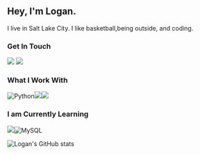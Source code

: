 ## Hey, I'm Logan. 
I live in Salt Lake City. I like basketball,being outside, and coding.

### Get In Touch
<a href="mailto:logansingleton3@gmail.com"><img src="https://img.shields.io/badge/Gmail-D14836?style=for-the-badge&logo=gmail&logoColor=white"></a> <a href="https://www.linkedin.com/in/logan-singleton-58a259204/"><img src="https://img.shields.io/badge/LinkedIn-0077B5?style=for-the-badge&logo=linkedin&logoColor=white"></a> 


### What I Work With
![Python](https://img.shields.io/badge/python-3670A0?style=for-the-badge&logo=python&logoColor=ffdd54)<img src="https://img.shields.io/badge/HTML5-E34F26?style=for-the-badge&logo=html5&logoColor=white"><img src="https://img.shields.io/badge/CSS3-1572B6?style=for-the-badge&logo=css3&logoColor=white">

### I am Currently Learning
<img src="https://img.shields.io/badge/JavaScript-F7DF1E?style=for-the-badge&logo=javascript&logoColor=black">![MySQL](https://img.shields.io/badge/mysql-%2300f.svg?style=for-the-badge&logo=mysql&logoColor=white)

![Logan's GitHub stats](https://github-readme-stats.vercel.app/api?username=SnoopLawg&show_icons=true&theme=dark)
